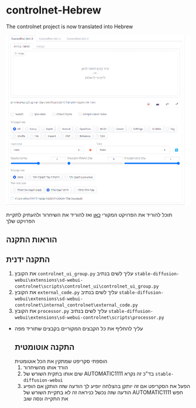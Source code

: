 # controlnet-Hebrew
The controlnet project is now translated into Hebrew

![Image1](image.png)

תוכל להוריד את הפרויקט המקורי [כאן](https://github.com/Mikubill/sd-webui-controlnet)
ואז להוריד את השיחרור ולהעתיק לתקיית הפרויקט שלך

## הוראות התקנה
  ## התקנה ידנית
1. את הקובץ  `controlnet_ui_group.py` עליך לשים בנתיב `stable-diffusion-webui\extensions\sd-webui-controlnet\scripts\controlnet_ui\controlnet_ui_group.py`
2. את הקובץ  `external_code.py` עליך לשים בנתיב `stable-diffusion-webui\extensions\sd-webui-controlnet\internal_controlnet\external_code.py`
3.  את הקובץ  `processor.py` עליך לשים בנתיב `stable-diffusion-webui\extensions\sd-webui-controlnet\scripts\processor.py`
- עליך להחליף את כל הקבצים המקוריים בקבצים שתוריד מפה
  ## התקנה אוטומטית
  הוספתי סקריפט שמתקין את הכל אוטומטית
  1. הורד אותו מהשיחרור
  2. שים אותו בתקית השורש של AUTOMATIC1111 בד"כ זה נקרא `stable-diffusion-webui`
  3. הפעל את הסקריפט אם זה יותקן בהצלחה יופיע לך הודעה שזה הותקן אם הופיע הודעה שזה נכשל כניראה זה לא בתקיית השורש של AUTOMATIC1111 חפש את התקייה ונסה שוב 
